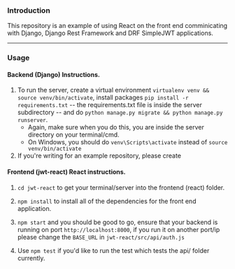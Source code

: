 ### Introduction

This repository is an example of using React on the front end comminicating with Django, Django Rest Framework and DRF SimpleJWT applications.

---
### Usage

#### Backend (Django) Instructions.


1. To run the server, create a virtual environment `virtualenv venv && source venv/bin/activate`, install packages `pip install -r requirements.txt` -- the requirements.txt file is inside the server subdirectory -- and do `python manage.py migrate && python manage.py runserver`.
    - Again, make sure when you do this, you are inside the server directory on your terminal/cmd.
    - On Windows, you should do `venv\Scripts\activate` instead of `source venv/bin/activate`
2. If you're writing for an example repository, please create


#### Frontend (jwt-react) React instructions.

1. `cd jwt-react` to get your terminal/server into the frontend (react) folder.

2. `npm install` to install all of the dependencies for the front end application.

3. `npm start` and you should be good to go, ensure that your backend is running on port `http://localhost:8000`, if you run it on another port/ip please change the `BASE_URL` in `jwt-react/src/api/auth.js`

4. Use `npm test` if you'd like to run the test which tests the api/ folder currently.
